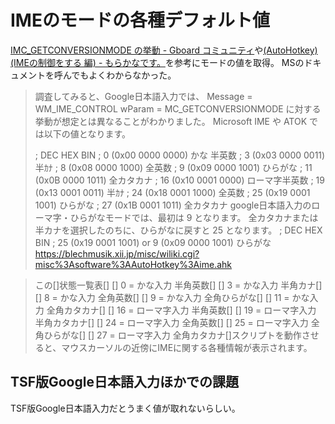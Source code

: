 # IMEのモードの各種デフォルト値

[IMC_GETCONVERSIONMODE の挙動 - Gboard コミュニティ](https://support.google.com/gboard/thread/10304844/imc-getconversionmode-%E3%81%AE%E6%8C%99%E5%8B%95?hl=ja)や[(AutoHotkey)(IMEの制御をする 編) - もらかなです。](https://morakana.hatenadiary.org/entry/20080213/1202876561)を参考にモードの値を取得。
MSのドキュメントを呼んでもよくわからなかった。

> 調査してみると、Google日本語入力では、
> Message = WM_IME_CONTROL  wParam  = MC_GETCONVERSIONMODE
> に対する挙動が想定とは異なることがわかりました。
> Microsoft IME や ATOK では以下の値となります。
> 
> ;   DEC  HEX    BIN
> ;     0 (0x00  0000 0000) かな    半英数
> ;     3 (0x03  0000 0011)         半ｶﾅ
> ;     8 (0x08  0000 1000)         全英数
> ;     9 (0x09  0000 1001)         ひらがな
> ;    11 (0x0B  0000 1011)         全カタカナ
> ;    16 (0x10  0001 0000) ローマ字半英数
> ;    19 (0x13  0001 0011)         半ｶﾅ
> ;    24 (0x18  0001 1000)         全英数
> ;    25 (0x19  0001 1001)         ひらがな
> ;    27 (0x1B  0001 1011)         全カタカナ
> google日本語入力のローマ字・ひらがなモードでは、最初は 9 となります。
> 全カタカナまたは半カナを選択したのちに、ひらがなに戻すと 25 となります。
>  ;   DEC  HEX    BIN
> ;    25 (0x19  0001 1001)  or  9 (0x09  0000 1001)         ひらがな
> https://blechmusik.xii.jp/misc/wiliki.cgi?misc%3Asoftware%3AAutoHotkey%3Aime.ahk

> この[]状態一覧表[]
> []	 0 = かな入力 半角英数[]
> []	 3 = かな入力 半角カナ[]
> []	 8 = かな入力 全角英数[]
> []	 9 = かな入力 全角ひらがな[]
> []	11 = かな入力 全角カタカナ[]
> []	16 = ローマ字入力 半角英数[]
> []	19 = ローマ字入力 半角カタカナ[]
> []	24 = ローマ字入力 全角英数[]
> []	25 = ローマ字入力 全角ひらがな[]
> []	27 = ローマ字入力 全角カタカナ[]スクリプトを動作させると、マウスカーソルの近傍にIMEに関する各種情報が表示されます。


## TSF版Google日本語入力ほかでの課題

TSF版Google日本語入力だとうまく値が取れないらしい。

